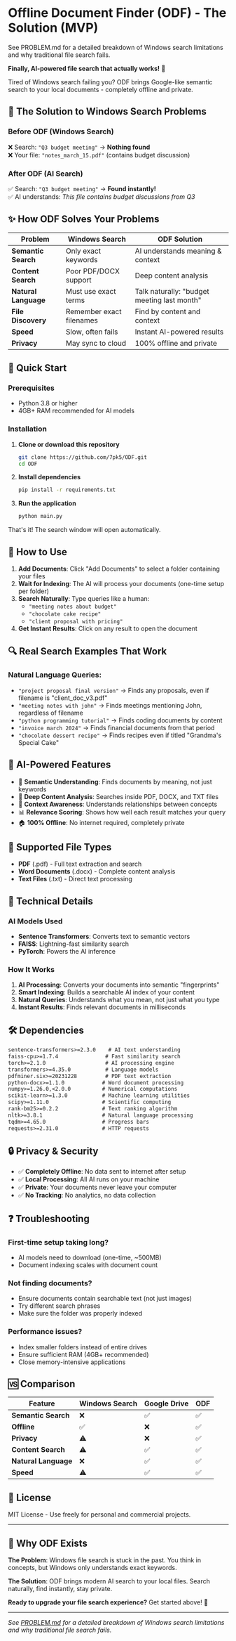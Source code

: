 # Offline Document Finder (ODF) - The Solution (MVP)

See PROBLEM.md for a detailed breakdown of Windows search limitations and why traditional file search fails.

**Finally, AI-powered file search that actually works!** 🎯

Tired of Windows search failing you? ODF brings Google-like semantic search to your local documents - completely offline and private.

## 🎯 The Solution to Windows Search Problems

### **Before ODF (Windows Search)**
❌ Search: `"Q3 budget meeting"` → **Nothing found**  
❌ Your file: `"notes_march_15.pdf"` (contains budget discussion)

### **After ODF (AI Search)**
✅ Search: `"Q3 budget meeting"` → **Found instantly!**  
✅ AI understands: *This file contains budget discussions from Q3*

## ✨ How ODF Solves Your Problems

| **Problem** | **Windows Search** | **ODF Solution** |
|-------------|-------------------|------------------|
| **Semantic Search** | Only exact keywords | AI understands meaning & context |
| **Content Search** | Poor PDF/DOCX support | Deep content analysis |
| **Natural Language** | Must use exact terms | Talk naturally: "budget meeting last month" |
| **File Discovery** | Remember exact filenames | Find by content and context |
| **Speed** | Slow, often fails | Instant AI-powered results |
| **Privacy** | May sync to cloud | 100% offline and private |

## 🚀 Quick Start

### Prerequisites
- Python 3.8 or higher
- 4GB+ RAM recommended for AI models

### Installation

1. **Clone or download this repository**
   ```bash
   git clone https://github.com/7pk5/ODF.git
   cd ODF
   ```

2. **Install dependencies**
   ```bash
   pip install -r requirements.txt
   ```

3. **Run the application**
   ```bash
   python main.py
   ```

That's it! The search window will open automatically.

## 📖 How to Use

1. **Add Documents**: Click "Add Documents" to select a folder containing your files
2. **Wait for Indexing**: The AI will process your documents (one-time setup per folder)
3. **Search Naturally**: Type queries like a human:
   - `"meeting notes about budget"`
   - `"chocolate cake recipe"`
   - `"client proposal with pricing"`
4. **Get Instant Results**: Click on any result to open the document

## 🔍 Real Search Examples That Work

### **Natural Language Queries:**
- `"project proposal final version"` → Finds any proposals, even if filename is "client_doc_v3.pdf"
- `"meeting notes with john"` → Finds meetings mentioning John, regardless of filename
- `"python programming tutorial"` → Finds coding documents by content
- `"invoice march 2024"` → Finds financial documents from that period
- `"chocolate dessert recipe"` → Finds recipes even if titled "Grandma's Special Cake"

## 🤖 AI-Powered Features

- 🧠 **Semantic Understanding**: Finds documents by meaning, not just keywords
- 📄 **Deep Content Analysis**: Searches inside PDF, DOCX, and TXT files
- 🎯 **Context Awareness**: Understands relationships between concepts
- 📊 **Relevance Scoring**: Shows how well each result matches your query
- 🏠 **100% Offline**: No internet required, completely private

## 📁 Supported File Types

- **PDF** (.pdf) - Full text extraction and search
- **Word Documents** (.docx) - Complete content analysis
- **Text Files** (.txt) - Direct text processing

## 🔧 Technical Details

### **AI Models Used**
- **Sentence Transformers**: Converts text to semantic vectors
- **FAISS**: Lightning-fast similarity search
- **PyTorch**: Powers the AI inference

### **How It Works**
1. **AI Processing**: Converts your documents into semantic "fingerprints"
2. **Smart Indexing**: Builds a searchable AI index of your content
3. **Natural Queries**: Understands what you mean, not just what you type
4. **Instant Results**: Finds relevant documents in milliseconds

## 🛠️ Dependencies

```txt
sentence-transformers>=2.3.0    # AI text understanding
faiss-cpu>=1.7.4               # Fast similarity search
torch>=2.1.0                   # AI processing engine
transformers>=4.35.0           # Language models
pdfminer.six>=20231228         # PDF text extraction
python-docx>=1.1.0            # Word document processing
numpy>=1.26.0,<2.0.0          # Numerical computations
scikit-learn>=1.3.0           # Machine learning utilities
scipy>=1.11.0                 # Scientific computing
rank-bm25>=0.2.2              # Text ranking algorithm
nltk>=3.8.1                   # Natural language processing
tqdm>=4.65.0                  # Progress bars
requests>=2.31.0              # HTTP requests
```

## 🔒 Privacy & Security

- ✅ **Completely Offline**: No data sent to internet after setup
- ✅ **Local Processing**: All AI runs on your machine
- ✅ **Private**: Your documents never leave your computer
- ✅ **No Tracking**: No analytics, no data collection

## ❓ Troubleshooting

### **First-time setup taking long?**
- AI models need to download (one-time, ~500MB)
- Document indexing scales with document count

### **Not finding documents?**
- Ensure documents contain searchable text (not just images)
- Try different search phrases
- Make sure the folder was properly indexed

### **Performance issues?**
- Index smaller folders instead of entire drives
- Ensure sufficient RAM (4GB+ recommended)
- Close memory-intensive applications

## 🆚 Comparison

| Feature | Windows Search | Google Drive | ODF |
|---------|---------------|--------------|-----|
| **Semantic Search** | ❌ | ✅ | ✅ |
| **Offline** | ✅ | ❌ | ✅ |
| **Privacy** | ⚠️ | ❌ | ✅ |
| **Content Search** | ⚠️ | ✅ | ✅ |
| **Natural Language** | ❌ | ✅ | ✅ |
| **Speed** | ⚠️ | ✅ | ✅ |

## 📄 License

MIT License - Use freely for personal and commercial projects.

---

## 🎯 Why ODF Exists

**The Problem**: Windows file search is stuck in the past. You think in concepts, but Windows only understands exact keywords.

**The Solution**: ODF brings modern AI search to your local files. Search naturally, find instantly, stay private.

**Ready to upgrade your file search experience?** Get started above! 🚀

---

*See [PROBLEM.md](PROBLEM.md) for a detailed breakdown of Windows search limitations and why traditional file search fails.*

